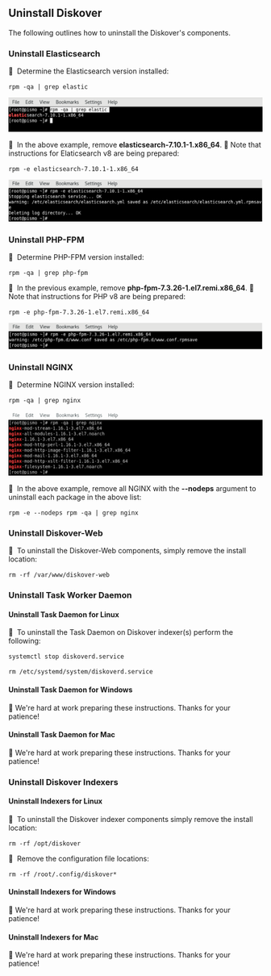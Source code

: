 <p id=“uninstall”></p>

## Uninstall Diskover

The following outlines how to uninstall the Diskover's components.

### Uninstall Elasticsearch

🔴 &nbsp;Determine the Elasticsearch version installed:
```
rpm -qa | grep elastic
```

![Image: Determine Elasticsearch Version](images/image_uninstall_elasticsearch_determine_version.png)

🔴 &nbsp;In the above example, remove **elasticsearch-7.10.1-1.x86_64**. 🚧 Note that instructions for Elaticsearch v8 are being prepared:
```
rpm -e elasticsearch-7.10.1-1.x86_64
```

![Image: Remove Elasticsearch](images/image_uninstall_elasticsearch_remove.png)

### Uninstall PHP-FPM

🔴 &nbsp;Determine PHP-FPM version installed:
```
rpm -qa | grep php-fpm
```

🔴 &nbsp;In the previous example, remove **php-fpm-7.3.26-1.el7.remi.x86_64**. 🚧 Note that instructions for PHP v8 are being prepared:

```
rpm -e php-fpm-7.3.26-1.el7.remi.x86_64
```

![Image: Determine PHP-FPM  Version](images/image_uninstall_php_fpm_determine_version.png)


### Uninstall NGINX

🔴 &nbsp;Determine NGINX version installed:
```
rpm -qa | grep nginx
```

![Image: Determine NGINX  Version](images/image_uninstall_determine_nginx_version.png)

🔴 &nbsp;In the above example, remove all NGINX with the **--nodeps** argument to uninstall each package in the above list:
```
rpm -e --nodeps rpm -qa | grep nginx
```

### Uninstall Diskover-Web

🔴 &nbsp;To uninstall the Diskover-Web components, simply remove the install location:
```
rm -rf /var/www/diskover-web
```

### Uninstall Task Worker Daemon

#### Uninstall Task Daemon for Linux

🔴 &nbsp;To uninstall the Task Daemon on Diskover indexer(s) perform the following:
```
systemctl stop diskoverd.service
```

```
rm /etc/systemd/system/diskoverd.service
```

#### Uninstall Task Daemon for Windows

🚧 We're hard at work preparing these instructions. Thanks for your patience!

#### Uninstall Task Daemon for Mac

🚧 We're hard at work preparing these instructions. Thanks for your patience!

### Uninstall Diskover Indexers

#### Uninstall Indexers for Linux

🔴 &nbsp;To uninstall the Diskover indexer components simply remove the install location:
```
rm -rf /opt/diskover
```

🔴 &nbsp;Remove the configuration file locations:
```
rm -rf /root/.config/diskover*
```

#### Uninstall Indexers for Windows

🚧 We're hard at work preparing these instructions. Thanks for your patience!

#### Uninstall Indexers for Mac

🚧 We're hard at work preparing these instructions. Thanks for your patience!
